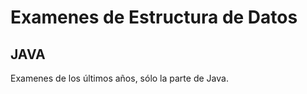 <h1> Examenes de Estructura de Datos </h1>
<h2> JAVA </h2>
Examenes de los últimos años, sólo la parte de Java.
